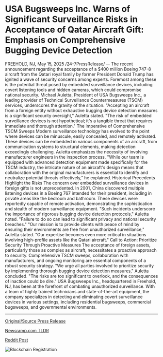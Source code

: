 # USA Bugsweeps Inc. Warns of Significant Surveillance Risks in Acceptance of Qatar Aircraft Gift: Emphasis on Comprehensive Bugging Device Detection

FREEHOLD, NJ, May 15, 2025 /24-7PressRelease/ -- The recent announcement regarding the acceptance of a $400 million Boeing 747-8 aircraft from the Qatari royal family by former President Donald Trump has ignited a wave of security concerns among experts. Foremost among these is the potential threat posed by embedded surveillance devices, including covert listening tools and hidden cameras, which could compromise national security.  Michael Auletta, President of USA Bugsweeps Inc., a leading provider of Technical Surveillance Countermeasures (TSCM) services, underscores the gravity of the situation. "Accepting an aircraft from a foreign entity without exhaustive bugging device detection measures is a significant security oversight," Auletta stated. "The risk of embedded surveillance devices is not hypothetical; it's a tangible threat that requires immediate and thorough attention."  The Imperative of Comprehensive TSCM Sweeps Modern surveillance technology has evolved to the point where devices can be minuscule, easily concealed, and remotely activated. These devices can be embedded in various components of an aircraft, from communication systems to structural elements, making detection exceedingly challenging.  Auletta emphasizes the necessity of involving manufacturer engineers in the inspection process. "While our team is equipped with advanced detection equipment made specifically for the TSCM industry, the intricate nature of an aircraft's design means that collaboration with the original manufacturers is essential to identify and neutralize potential threats effectively," he explained.  Historical Precedents Highlight the Risks The concern over embedded surveillance devices in foreign gifts is not unprecedented. In 2001, China discovered multiple listening devices in a Boeing 767 intended for their president, including in private areas like the bedroom and bathroom. These devices were reportedly capable of remote activation, demonstrating the sophistication and stealth of modern surveillance equipment.  "Such incidents underscore the importance of rigorous bugging device detection protocols," Auletta noted. "Failure to do so can lead to significant privacy and national security breaches."  "Our mission is to provide clients with peace of mind by ensuring their environments are free from unauthorized surveillance," Auletta stated. "Our expertise becomes even more critical in situations involving high-profile assets like the Qatari aircraft."  Call to Action: Prioritize Security Through Proactive Measures The acceptance of foreign assets, particularly those as complex as aircraft, necessitates a proactive approach to security. Comprehensive TSCM sweeps, collaboration with manufacturers, and ongoing monitoring are essential components of a robust security strategy.  "We urge all parties involved to prioritize security by implementing thorough bugging device detection measures," Auletta concluded. "The risks are too significant to overlook, and the consequences of inaction could be dire."  USA Bugsweeps Inc., headquartered in Freehold, NJ, has been at the forefront of combating unauthorized surveillance. With a team of highly trained technicians and state-of-the-art equipment, the company specializes in detecting and eliminating covert surveillance devices in various settings, including residential bugsweeps, commercial bugsweeps, and governmental environments. 

---

[Original/Source Press Release](https://www.24-7pressrelease.com/press-release/522805/usa-bugsweeps-inc-warns-of-significant-surveillance-risks-in-acceptance-of-qatar-aircraft-gift-emphasis-on-comprehensive-bugging-device-detection)
                    

[Newsramp.com TLDR](https://newsramp.com/curated-news/trump-accepts-qatari-aircraft-raises-security-concerns/88ab95e9f6cfc2e2cda611fd701aec09) 

 



[Reddit Post](https://www.reddit.com/r/newsramp/comments/1kn2bb9/trump_accepts_qatari_aircraft_raises_security/) 



![Blockchain Registration](https://cdn.newsramp.app/24-7PressRelease/qrcode/255/15/tarofEo9.webp)